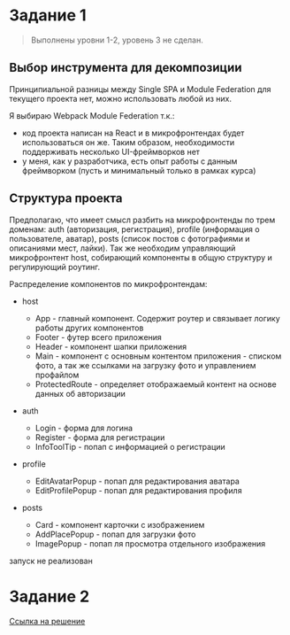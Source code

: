# Задание 1

> Выполнены уровни 1-2, уровень 3 не сделан.

## Выбор инструмента для декомпозиции

Принципиальной разницы между Single SPA и Module Federation для текущего проекта нет, можно использовать любой из них. 

Я выбираю Webpack Module Federation т.к.:
+ код проекта написан на React и в микрофронтендах будет использоваться он же. Таким образом, необходимости поддерживать несколько UI-фреймворков нет
+ у меня, как у разработчика, есть опыт работы с данным фреймворком (пусть и минимальный только в рамках курса)

## Структура проекта

Предполагаю, что имеет смысл разбить на микрофронтенды по трем доменам: auth (авторизация, регистрация), profile (информация о пользователе, аватар), posts (список постов с фотографиями и описаниями мест, лайки). Так же необходим управляющий микрофронтент host, собирающий компоненты в общую структуру и регулирующий роутинг.

Распределение компонентов по микрофронтендам:

+ host
  + App - главный компонент. Содержит роутер и связывает логику работы других компонентов
  + Footer - футер всего приложения
  + Header - компонент шапки приложения
  + Main - компонент с основным контентом приложения - списком фото, а так же ссылками на загрузку фото и управлением профайлом
  + ProtectedRoute - определяет отображаемый контент на основе данных об авторизации 

+ auth
  + Login - форма для логина
  + Register - форма для регистрации
  + InfoToolTip - попап с информацией о регистрации

+ profile
  + EditAvatarPopup - попап для редактирования аватара
  + EditProfilePopup - попап для редактирования профиля

+ posts
  + Card - компонент карточки с изображением
  + AddPlacePopup - попап для загрузки фото
  + ImagePopup - попап ля просмотра отдельного изображения

запуск не реализован

# Задание 2

[Ссылка на решение](https://drive.google.com/file/d/1mozoAFKbaaSqgYw0MF4tJm1aEDieezuU/view?usp=sharing)